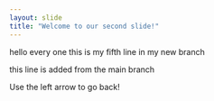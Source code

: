 ```yaml
---
layout: slide
title: "Welcome to our second slide!"
---
```

hello every one this is my fifth line in my new branch 

this line is added from the main branch 

Use the left arrow to go back!

